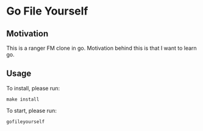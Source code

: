 # Go File Yourself

## Motivation

This is a ranger FM clone in go. Motivation behind this is that I want to learn go.

## Usage

To install, please run:
```
make install
```
To start, please run:
```
gofileyourself
```

